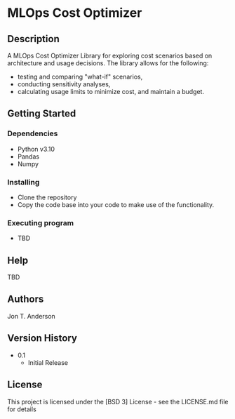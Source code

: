 # MLOps Cost Optimizer


## Description

A MLOps Cost Optimizer Library for exploring cost scenarios based on architecture and usage decisions. The library allows for the following:

* testing and comparing "what-if" scenarios,
* conducting sensitivity analyses, 
* calculating usage limits to minimize cost, and maintain a budget.

## Getting Started

### Dependencies

* Python v3.10
* Pandas
* Numpy

### Installing

* Clone the repository
* Copy the code base into your code to make use of the functionality.

### Executing program

* TBD

## Help

TBD

## Authors

Jon T. Anderson

## Version History

* 0.1
    * Initial Release

## License

This project is licensed under the [BSD 3] License - see the LICENSE.md file for details

